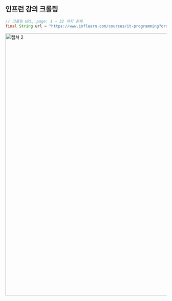 ## 인프런 강의 크롤링

```java
// 크롤링 URL, page: 1 ~ 32 까지 존재
final String url = "https://www.inflearn.com/courses/it-programming?order=seq&page=" + i;
```

<img width="820" alt="캡쳐 2" src="https://user-images.githubusercontent.com/50076031/113498883-ee6ae200-954b-11eb-941b-1349ffed8c46.PNG">


